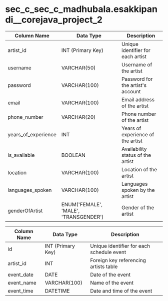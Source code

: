 # sec_c_sec_c_madhubala.esakkipandi__corejava_project_2

| Column Name        | Data Type           | Description                                      |
|-------------------|--------------------|--------------------------------------------------|
| artist_id          | INT (Primary Key)  | Unique identifier for each artist               |
| username           | VARCHAR(50)        | Username of the artist                          |
| password           | VARCHAR(100)       | Password for the artist's account               |
| email              | VARCHAR(100)       | Email address of the artist                     |
| phone_number       | VARCHAR(20)        | Phone number of the artist                      |
| years_of_experience| INT                | Years of experience of the artist               |
| is_available       | BOOLEAN            | Availability status of the artist               |
| location           | VARCHAR(100)       | Location of the artist                         |
| languages_spoken   | VARCHAR(100)       | Languages spoken by the artist                  |
| genderOfArtist     | ENUM('FEMALE', 'MALE', 'TRANSGENDER') | Gender of the artist |




| Column Name | Data Type       | Description                               |
|-------------|----------------|-------------------------------------------|
| id          | INT (Primary Key) | Unique identifier for each schedule event |
| artist_id   | INT            | Foreign key referencing artists table    |
| event_date  | DATE           | Date of the event                        |
| event_name  | VARCHAR(100)   | Name of the event                        |
| event_time  | DATETIME       | Date and time of the event               |
